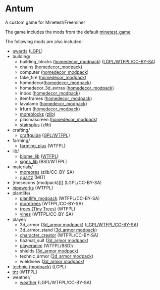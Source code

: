 # Antum
A custom game for Minetest/Freeminer

The game includes the mods from the default [minetest_game](https://github.com/minetest/minetest_game/tree/master/mods)

The following mods are also included:
* [awards][] ([LGPL](mods/awards/LICENSE.txt))
* building/
    * building_blocks ([homedecor_modpack][homedecor]) ([LGPL/WTFPL/CC-BY-SA](doc/modpacks/homedecor/LICENSE))
    * chains ([homedecor_modpack][homedecor])
    * computer ([homedecor_modpack][homedecor])
    * fake_fire ([homedecor_modpack][homedecor])
    * homedecor([homedecor_modpack][homedecor])
    * homedecor_3d_extras ([homedecor_modpack][homedecor])
    * inbox ([homedecor_modpack][homedecor])
    * itemframes ([homedecor_modpack][homedecor])
    * lavalamp ([homedecor_modpack][homedecor])
    * lrfurn ([homedecor_modpack][homedecor])
    * [moreblocks][] ([zlib](mods/building/moreblocks/LICENSE.md))
    * plasmascreen ([homedecor_modpack][homedecor])
    * [stairsplus][] (zlib)
* crafting/
    * [craftguide][] ([GPL/WTFPL](mods/crafting/craftguide/LICENSE))
* farming/
	* [farming_plus][] (WTFPL)
* lib/
    * [biome_lib][] ([WTFPL](mods/lib/biome_lib/README.md))
	* [signs_lib][] (BSD/WTFPL)
* materials/
	* [moreores][] (zlib/CC-BY-SA)
	* [quartz][] (MIT)
* [mesecons (modpack)][] (LGPL/CC-BY-SA)
* [pipeworks][] (WTFPL)
* plantlife/
    * [plantlife_modpack][] (WTFPL/CC-BY-SA)
    * [moretrees][] (WTFPL/CC-BY-SA)
    * [trees (Tiny Trees)][trees] (WTFPL)
    * [vines][] (WTFPL/CC-BY-SA)
* player/
    * 3d_armor ([3d_armor modpack][3d_armor]) ([LGPL/WTFPL/CC-BY-SA](doc/modpacks/3d_armor/LICENSE.md))
    * 3d_armor_stand ([3d_armor modpack][3d_armor])
    * [character_creator][] (WTFPL/CC-BY-SA)
    * hazmat_suit ([3d_armor modpack][3d_armor])
    * [playeranim][] (WTFPL/BSD)/
    * shields ([3d_armor modpack][3d_armor])
    * technic_armor ([3d_armor modpack][3d_armor])
    * wieldview ([3d_armor modpack][3d_armor])
* [technic (modpack)][technic] (LGPL)
* [tnt][] (WTFPL)
* weather/
    * [weather][] (LGPL/WTFPL/CC-BY-SA)



[3d_armor]: https://forum.minetest.net/viewtopic.php?t=4654
[awards]: https://forum.minetest.net/viewtopic.php?t=4870
[biome_lib]: https://forum.minetest.net/viewtopic.php?f=11&t=12999
[character_creator]: https://forum.minetest.net/viewtopic.php?f=9&t=13138
[craftguide]: https://forum.minetest.net/viewtopic.php?f=11&t=14088
[farming_plus]: https://forum.minetest.net/viewtopic.php?t=2787
[homedecor]: https://forum.minetest.net/viewtopic.php?t=2041
[mesecons]: https://forum.minetest.net/viewtopic.php?t=628
[moreblocks]: https://forum.minetest.net/viewtopic.php?t=509
[moreores]: https://forum.minetest.net/viewtopic.php?t=549
[moretrees]: https://forum.minetest.net/viewtopic.php?t=4394
[pipeworks]: https://forum.minetest.net/viewtopic.php?t=2155
[plantlife_modpack]: https://forum.minetest.net/viewtopic.php?f=11&t=3898
[playeranim]: https://forum.minetest.net/viewtopic.php?t=12189
[quartz]: https://forum.minetest.net/viewtopic.php?t=5682
[signs_lib]: https://forum.minetest.net/viewtopic.php?f=11&t=13762
[stairsplus]: https://forum.minetest.net/viewtopic.php?id=6140
[technic]: https://forum.minetest.net/viewtopic.php?t=2538
[tnt]: https://forum.minetest.net/viewtopic.php?id=2902
[trees]: https://forum.minetest.net/viewtopic.php?f=11&t=5713
[vines]: https://forum.minetest.net/viewtopic.php?f=11&t=2344
[weather]: https://forum.minetest.net/viewtopic.php?t=5245
